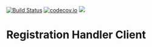 [![Build Status](https://api.travis-ci.org/symbiote-h2020/RegistrationHandlerClient.svg?branch=develop)](https://api.travis-ci.org/symbiote-h2020/RegistrationHandlerClient)
[![codecov.io](https://codecov.io/github/symbiote-h2020/RegistrationHandlerClient/branch/staging/graph/badge.svg)](https://codecov.io/github/symbiote-h2020/RegistrationHandlerClient)
[![](https://jitpack.io/v/symbiote-h2020/RegistrationHandlerClient.svg)](https://jitpack.io/#symbiote-h2020/RegistrationHandlerClient)

# Registration Handler Client
